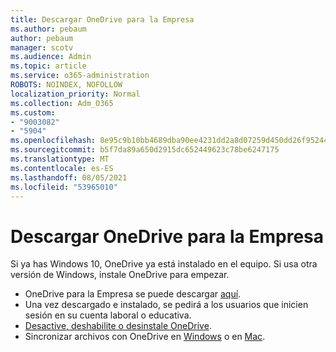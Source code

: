 ```yaml
---
title: Descargar OneDrive para la Empresa
ms.author: pebaum
author: pebaum
manager: scotv
ms.audience: Admin
ms.topic: article
ms.service: o365-administration
ROBOTS: NOINDEX, NOFOLLOW
localization_priority: Normal
ms.collection: Adm_O365
ms.custom:
- "9003082"
- "5904"
ms.openlocfilehash: 8e95c9b10bb4689dba90ee4231dd2a8d07259d450dd26f952446edb6ef89eb8b
ms.sourcegitcommit: b5f7da89a650d2915dc652449623c78be6247175
ms.translationtype: MT
ms.contentlocale: es-ES
ms.lasthandoff: 08/05/2021
ms.locfileid: "53965010"
---
```

# <a name="download-onedrive-for-business"></a>Descargar OneDrive para la Empresa

Si ya has Windows 10, OneDrive ya está instalado en el equipo. Si usa otra versión de Windows, instale OneDrive para empezar.

- OneDrive para la Empresa se puede descargar [aquí](https://www.microsoft.com/microsoft-365/onedrive/download).
- Una vez descargado e instalado, se pedirá a los usuarios que inicien sesión en su cuenta laboral o educativa.
- [Desactive, deshabilite o desinstale OneDrive](https://support.microsoft.com/office/turn-off-disable-or-uninstall-onedrive-f32a17ce-3336-40fe-9c38-6efb09f944b0).
- Sincronizar archivos con OneDrive en [Windows](https://support.microsoft.com/office/615391c4-2bd3-4aae-a42a-858262e42a49) o en [Mac](https://support.microsoft.com/office/d11b9f29-00bb-4172-be39-997da46f913f).
